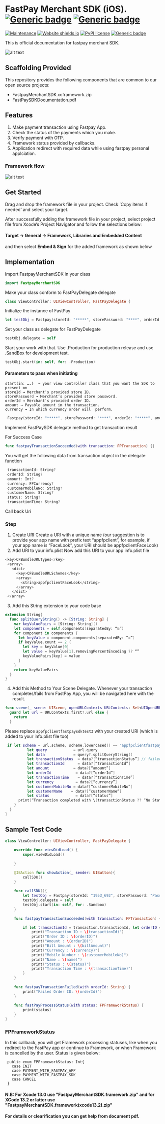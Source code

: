 # FastPay Merchant SDK (iOS).  [![Generic badge](https://img.shields.io/badge/Swift-5-FA7343?style=for-the-badge&logo=swift&logoColor=white)](https://shields.io/) [![Generic badge](https://img.shields.io/badge/Xcode-13.0-007ACC?style=flat-square&logo=Xcode&logoColor=white)](https://shields.io/)



[![Maintenance](https://img.shields.io/badge/Maintained%3F-yes-green.svg)]()
[![Website shields.io](https://img.shields.io/website-up-down-green-red/http/shields.io.svg)](https://fastpay.blackace.tech)
[![PyPI license](https://img.shields.io/pypi/l/ansicolortags.svg)](https://pypi.python.org/pypi/ansicolortags/)
[![Generic badge](https://img.shields.io/badge/Version-v1.0.0-blue.svg)](https://shields.io/)

This is official documentation for fastpay merchant SDK.

![alt text](https://fast-pay.iq/images/logo_dark.png)


## Scaffolding Provided
This repository provides the following components that are common to our open source projects:

- FastpayMerchantSDK.xcframework.zip
- FastPaySDKDocumentation.pdf

## Features
1. Make payment transaction using Fastpay App.
2. Check the status of the payments which you make.
3. Verify payment with OTP.
4. Framework status provided by callbacks.
5. Application redirect with required data while using fastpay personal applciation.

### Framework flow
![alt text](flow.png)


## Get Started
						
Drag and drop the framework file in your project. Check ‘Copy items if needed’ and select your target.

After successfully adding the framework file in your project, select project file from Xcode’s Project Navigator and follow the selections below:

#### Target → General → Framework, Libraries and Embedded Content
and then select ​**Embed & Sign**​ for the added framework as shown below


## Implementation

Import FastpayMerchantSDK in your class
```swift
import FastpayMerchantSDK
```
		

Make your class conform to FastPayDelegate delegate
```swift
class ViewController: UIViewController, FastPayDelegate {
```

Initialize the instance of FastPay
```swift
let testObj = Fastpay(storeId: "*****", storePassword: "****", orderId: "*****", amount: 500, currency: .IQD)
```
 
Set your class as delegate for FastPayDelegate
```swift
testObj.delegate = self
```
 
Start your work with that. Use .Production for production release and use .SandBox for development test.
```swift
testObj.start(in: self, for: .Production)
```

#### Parameters to pass when initiating	
```
start(in: ….)  → your view controller class that you want the SDK to present on
storeId → Merchant’s provided store ID.
storePassword → Merchant’s provided store password.
orderId → Merchant’s provided order ID.
amount → Payable amount in the transaction.
currency → In which currency order will  perform.		
```

```swift
 Fastpay(storeId: "*****", storePassword: "****", orderId: "*****", amount: 500, currency: .IQD)
```

Implement FastPaySDK delegate method to get transaction result

For Success Case
```swift
func fastpayTransactionSucceeded(with transaction: FPTransaction) {}
```

You will get the following data from transaction object in the delegate function

```swift
 transactionId: String?
 orderId: String?
 amount: Int?
 currency: FPCurrency?
 customerMobileNo: String?
 customerName: String?
 status: String?
 transactionTime: String?
 ```
Call back Uri
### Step 
1. Create URI
Create a URI with a unique name (our suggestion is to provide your app name with prefix text “appfpclient”, for example, if your app name is “FaceLook”, your URI should be appfpclientFaceLook)
2. Add URI to your info.plist
Now add this URI to your app info.plist file

```swift
<key>CFBundleURLTypes</key>
 <array>
   <dict>
     <key>CFBundleURLSchemes</key>
     <array>
       <string>appfpclientFaceLook</string>
     </array>
   </dict>
 </array>
```
3. Add this String extension to your code base
```swift
extension String{
  func splitQueryString() -> [String: String] {
    var keyValuePairs = [String: String]()
    let components = self.components(separatedBy: “&”)
    for component in components {
      let keyValue = component.components(separatedBy: “=”)
      if keyValue.count == 2 {
        let key = keyValue[0]
        let value = keyValue[1].removingPercentEncoding ?? “”
        keyValuePairs[key] = value
      }
    }
    return keyValuePairs
  }
}
```
4. Add this Method to Your Scene Delegate. Whenever your transaction completes/fails from FastPay App, you will be navigated here with the result.
```swift
func scene(_ scene: UIScene, openURLContexts URLContexts: Set<UIOpenURLContext>) {
  guard let url = URLContexts.first?.url else {
    return
  }
```
Please replace `appfpclientfastpaysdktest3` with your created URI (which is added to your info.plist file too)
```swift
 if let scheme = url.scheme, scheme.lowercased() == "appfpclientfastpaysdktest3".lowercased() {
          let query            = url.query
          let data             = query?.splitQueryString()
          let transactionStatus  = data?[“transactionStatus”] // failed/success
          let transactionId      = data?[“transactionId”]
          let amount           = data?[“amount”]
          let orderId           = data?[“orderId”]
          let transactionTime    = data?[“transactionTime”]
          let currency          = data?[“currency”]
          let customerMobileNo = data?[“customerMobileNo”]
          let customerName    = data?[“customerName”]
          let status            = data?[“status”]
      print(“Transaction completed with \(transactionStatus ?? “No Status found”)“)
    }
  }
}
```

## Sample Test Code
```swift
class ViewController: UIViewController, FastPayDelegate {
    
    override func viewDidLoad() {
        super.viewDidLoad()
        
    }

    @IBAction func showAction(_ sender: UIButton){
        callSDK()
    }
    
    func callSDK(){
        let testObj = Fastpay(storeId: "1953_693", storePassword: "Password100@", orderId: "order240", amount: 500, currency: .IQD,uri: "appfpclientfastpaysdktest3")
        testObj.delegate = self
        testObj.start(in: self, for: .Sandbox)
    }
    
    func fastpayTransactionSucceeded(with transaction: FPTransaction) {

        if let transactionId = transaction.transactionId, let orderID = transaction.orderId, let billAmount = transaction.amount, let currency = transaction.currency, let customerMobileNo = transaction.customerMobileNo, let name = transaction.customerName, let status = transaction.status, let transactionTime = transaction.transactionTime{
            print("Transaction ID : \(transactionId)")
            print("Order ID : \(orderID)")
            print("Amount : \(orderID)")
            print("Bill Amount : \(billAmount)")
            print("Currency : \(currency)")
            print("Mobile Number : \(customerMobileNo)")
            print("Name : \(name)")
            print("Status : \(status)")
            print("Transaction Time : \(transactionTime)")
        }
    }
    
    func fastpayTransactionFailed(with orderId: String) {
        print("Failed Order ID: \(orderId)")
    }
    
    func fastPayProcessStatus(with status: FPFrameworkStatus) {
        print(status)
    }
}
 ```
 
### FPFrameworkStatus

In this callback, you will get Framework processing statuses, like when you redirect to the FastPay app or continue to Framework, or when Framework is cancelled by the user. Status is given below:
``` 
 public enum FPFrameworkStatus: Int{
   case INIT
   case PAYMENT_WITH_FASTPAY_APP
   case PAYMENT_WITH_FASTPAY_SDK
   case CANCEL
 }
```
 
#### N.B: For Xcode 13.0 use "FastpayMerchantSDK.framework.zip" and for XCode 13.2 or latter use "FastpayMerchantSDK.framework(xcode13.2).zip"
#### For details or clearification you can get help from document pdf. 
